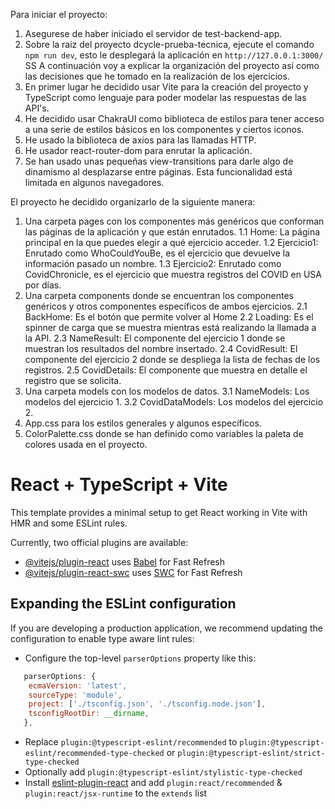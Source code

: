 
Para iniciar el proyecto:
1. Asegurese de haber iniciado el servidor de test-backend-app.
2. Sobre la raiz del proyecto dcycle-prueba-tecnica, ejecute el comando `npm run dev`, esto le desplegará la aplicación en `http://127.0.0.1:3000/`
SS
A continuación voy a explicar la organización del proyecto así como las decisiones que he tomado en la realización de los ejercicios.
1. En primer lugar he decidido usar Vite para la creación del proyecto y TypeScript como lenguaje para poder modelar las respuestas de las API's.
2. He decidido usar ChakraUI como biblioteca de estilos para tener acceso a una serie de estilos básicos en los componentes y ciertos iconos.
3. He usado la biblioteca de axios para las llamadas HTTP. 
4. He usador react-router-dom para enrutar la aplicación.
5. Se han usado unas pequeñas view-transitions para darle algo de dinamismo al desplazarse entre páginas. Esta funcionalidad está limitada en algunos navegadores. 

El proyecto he decidido organizarlo de la siguiente manera:
1. Una carpeta pages con los componentes más genéricos que conforman las páginas de la aplicación y que están enrutados.
   1.1 Home: La página principal en la que puedes elegir a qué ejercicio acceder.
   1.2 Ejercicio1: Enrutado como WhoCouldYouBe, es el ejercicio que devuelve la información pasado un nombre.
   1.3 Ejercicio2: Enrutado como CovidChronicle, es el ejercicio que muestra registros del COVID en USA por días.
2. Una carpeta components donde se encuentran los componentes genéricos y otros componentes específicos de ambos ejercicios.
   2.1 BackHome: Es el botón que permite volver al Home
   2.2 Loading: Es el spinner de carga que se muestra mientras está realizando la llamada a la API.
   2.3 NameResult: El componente del ejercicio 1 donde se muestran los resultados del nombre insertado.
   2.4 CovidResult: El componente del ejercicio 2 donde se despliega la lista de fechas de los registros.
   2.5 CovidDetails: El componente que muestra en detalle el registro que se solicita.
3. Una carpeta models con los modelos de datos.
   3.1 NameModels: Los modelos del ejercicio 1.
   3.2 CovidDataModels: Los modelos del ejercicio 2.
4. App.css para los estilos generales y algunos específicos.
5. ColorPalette.css donde se han definido como variables la paleta de colores usada en el proyecto.


# React + TypeScript + Vite

This template provides a minimal setup to get React working in Vite with HMR and some ESLint rules.

Currently, two official plugins are available:

- [@vitejs/plugin-react](https://github.com/vitejs/vite-plugin-react/blob/main/packages/plugin-react/README.md) uses [Babel](https://babeljs.io/) for Fast Refresh
- [@vitejs/plugin-react-swc](https://github.com/vitejs/vite-plugin-react-swc) uses [SWC](https://swc.rs/) for Fast Refresh

## Expanding the ESLint configuration

If you are developing a production application, we recommend updating the configuration to enable type aware lint rules:

- Configure the top-level `parserOptions` property like this:

```js
   parserOptions: {
    ecmaVersion: 'latest',
    sourceType: 'module',
    project: ['./tsconfig.json', './tsconfig.node.json'],
    tsconfigRootDir: __dirname,
   },
```

- Replace `plugin:@typescript-eslint/recommended` to `plugin:@typescript-eslint/recommended-type-checked` or `plugin:@typescript-eslint/strict-type-checked`
- Optionally add `plugin:@typescript-eslint/stylistic-type-checked`
- Install [eslint-plugin-react](https://github.com/jsx-eslint/eslint-plugin-react) and add `plugin:react/recommended` & `plugin:react/jsx-runtime` to the `extends` list
